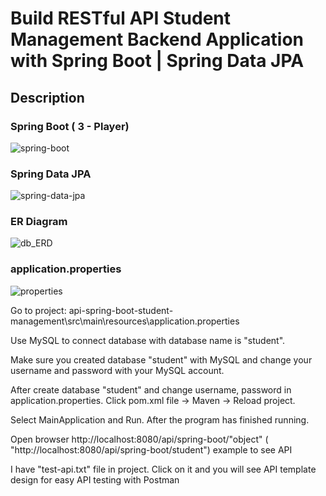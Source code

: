 # Build RESTful API Student Management Backend Application with Spring Boot | Spring Data JPA
## Description

### Spring Boot ( 3 - Player)

![spring-boot](https://user-images.githubusercontent.com/86077654/139226058-c06aa669-458c-42d8-82fc-8e403b7d8ac2.png)

### Spring Data JPA

![spring-data-jpa](https://user-images.githubusercontent.com/86077654/138416546-b0d373ce-78c9-47da-aae8-4f8b0b6d392e.png)

### ER Diagram

![db_ERD](https://user-images.githubusercontent.com/86077654/137906442-364339f9-f246-4bd0-8c9d-f00a6261021c.png)

### application.properties

![properties](https://user-images.githubusercontent.com/86077654/137910033-4012bc3d-6e28-406b-8cc9-dfe826c790af.png)

Go to project: api-spring-boot-student-management\src\main\resources\application.properties 

Use MySQL to connect database with database name is "student".

Make sure you created database "student" with MySQL and change your username and password with your MySQL account.

After create database "student" and change username, password in application.properties. Click pom.xml file -> Maven -> Reload project.

Select MainApplication and Run. After the program has finished running.

Open browser http://localhost:8080/api/spring-boot/"object" ( "http://localhost:8080/api/spring-boot/student") example to see API

I have "test-api.txt" file in project. Click on it and you will see API template design for easy API testing with Postman










